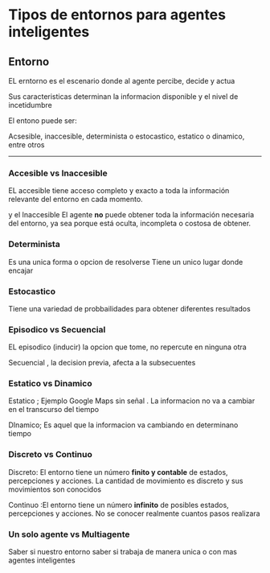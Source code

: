 # Tipos de entornos para agentes inteligentes

## Entorno
EL erntorno es el escenario donde al agente percibe, decide y actua

Sus caracteristicas determinan la informacion disponible y el nivel de incetidumbre

El entono puede ser:

Acsesible, inaccesible, determinista o estocastico, estatico o dinamico, entre otros

---

### Accesible vs Inaccesible 
EL accesible tiene acceso completo y exacto a toda la información relevante del entorno en cada momento.

y el Inaccesible El agente **no** puede obtener toda la información necesaria del entorno, ya sea porque está oculta, incompleta o costosa de obtener.

### Determinista 
Es una unica forma o opcion de resolverse
Tiene un unico lugar donde encajar

### Estocastico
Tiene una variedad de probbailidades para obtener diferentes resultados 


### Episodico vs Secuencial 
EL episodico (inducir) la opcion que tome, no repercute en ninguna otra 

Secuencial , la decision previa, afecta a la subsecuentes 


### Estatico vs Dinamico
Estatico ; Ejemplo Google Maps sin señal . La informacion no va a cambiar en el transcurso del tiempo


DInamico; Es aquel que la informacion va cambiando en determinano tiempo 


### Discreto vs Continuo 
Discreto: El entorno tiene un número **finito y contable** de estados, percepciones y acciones.
La cantidad de movimiento es discreto y sus movimientos son conocidos 

Continuo :El entorno tiene un número **infinito** de posibles estados, percepciones y acciones.
No se conocer realmente cuantos pasos realizara


### Un solo agente vs Multiagente
Saber si nuestro entorno saber si trabaja de manera unica o con mas agentes inteligentes 